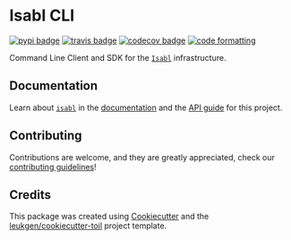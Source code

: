 # Isabl CLI

[![pypi badge][pypi_badge]][pypi_base]
[![travis badge][travis_badge]][travis_base]
[![codecov badge][codecov_badge]][codecov_base]
[![code formatting][black_badge]][black_base]

Command Line Client and SDK for the [`Isabl`] infrastructure.

## Documentation

Learn about [`isabl`] in the [documentation] and the [API guide] for this project.

## Contributing

Contributions are welcome, and they are greatly appreciated, check our [contributing guidelines]!

## Credits

This package was created using [Cookiecutter] and the [leukgen/cookiecutter-toil] project template.

[`isabl`]: https://isabl-io.github.io/docs
[api guide]: https://isabl-io.github.io/docs/#/cli
[black_badge]: https://img.shields.io/badge/code%20style-black-000000.svg
[black_base]: https://github.com/ambv/black
[codecov_badge]: https://codecov.io/gh/isabl-io/cli/branch/master/graph/badge.svg
[codecov_base]: https://codecov.io/gh/isabl-io/cli
[contributing guidelines]: https://isabl-io.github.io/docs/#/tutorials/contributing
[cookiecutter]: https://github.com/audreyr/cookiecutter
[documentation]: https://docs.isabl.io
[leukgen/cookiecutter-toil]: https://github.com/leukgen/cookiecutter-toil
[pypi_badge]: https://img.shields.io/pypi/v/isabl_cli.svg
[pypi_base]: https://pypi.python.org/pypi/isabl_cli
[travis_badge]: https://img.shields.io/travis/com/isabl-io/cli/master.svg
[travis_base]: https://travis-ci.com/isabl-io/cli
